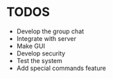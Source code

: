 # TODOS

- Develop the group chat
- Integrate with server 
- Make GUI
- Develop security
- Test the system
- Add special commands feature